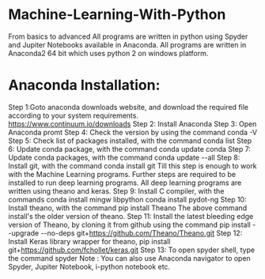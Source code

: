# Machine-Learning-With-Python
From basics to advanced 
All programs are written in python using Spyder and Jupiter Notebooks available in Anaconda. All programs are written in Anaconda2 64 bit which uses python 2 on windows platform.
# Anaconda Installation:
Step 1:Goto anaconda downloads website, and download the required file according to your system requirements.
https://www.continuum.io/downloads
Step 2: Install Anaconda
Step 3: Open Anaconda promt
Step 4: Check the version by using the command
conda -V
Step 5: Check list of packages installed, with the command
conda list
Step 6: Update conda package, with the command
conda update conda
Step 7: Update conda packages, with the command
conda update --all
Step 8: Install git, with the command
conda install git
Till this step is enough to work with the Machine Learning programs. Further steps are required to be installed to run deep learning programs. All deep learning programs are written using theano and keras.
Step 9: Install C compiler, with the commands
conda install mingw libpython
conda install pydot-ng
Step 10: Install theano, with the command
pip install Theano
The above command install's the older version of theano.
Step 11: Install the latest bleeding edge version of Theano, by cloning it from github using the command
pip install --upgrade --no-deps git+https://github.com/Theano/Theano.git
Step 12: Install Keras library wrapper for theano,
pip install git+https://github.com/fchollet/keras.git
Step 13: To open spyder shell, type the command
spyder
Note : You can also use Anaconda navigator to open Spyder, Jupiter Notebook, i-python notebook etc.
